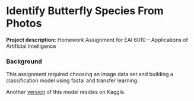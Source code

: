 # Identify Butterfly Species From Photos

**Project description:** Homework Assignment for EAI 6010 – Applications of Artificial Intelligence

### Background

This assignment required choosing an image data set and building a classification model using fastai and transfer learning.

Another [version](https://www.kaggle.com/code/goryan/butterfly-image-classifier-fastai-96-3-acc) of this model resides on Kaggle.
